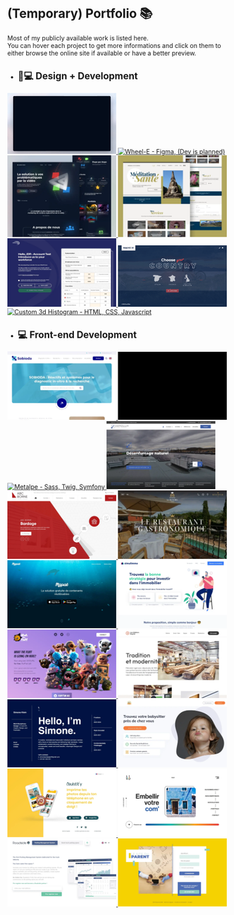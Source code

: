 # (Temporary) Portfolio 📚

Most of my publicly available work is listed here.  
You can hover each project to get more informations and click on them to either browse the online site if available or have a better preview.

-   ## 🎨💻 Design + Development

<a href="https://www.youtube.com/watch?v=7xQnmKrvf1E" title="IAventure - Astro, GSAP, Vanilla CSS">
    <img src="portfolio/iaventure.gif" alt="IAventure - Astro, GSAP, Vanilla CSS" width="49%" loading="lazy">
</a>
<a href="https://raw.githubusercontent.com/zathio/zathio/master/portfolio/wheel-e_full.jpg" title="Wheel-E - Figma, (Dev is planned)">
    <img src="portfolio/wheel-e.gif" alt="Wheel-E - Figma, (Dev is planned)" width="49%" loading="lazy">
</a>
<a href="https://lumkinevision.fr/" title="Lumkine Vision - Astro, Tailwind CSS, Decap CMS">
    <img src="portfolio/lumkine-vision.webp" alt="Lumkine Vision - Astro, Tailwind CSS, Decap CMS" width="49%" loading="lazy">
</a>
<a href="https://meditationartdelarelation.fr/" title="Meditation Art de la Relation - Astro, Tailwind CSS">
    <img src="portfolio/meditation-art-de-la-relation.webp" alt="Meditation Art de la Relation - Astro, Tailwind CSS" width="49%" loading="lazy">
</a>
<a href="https://raw.githubusercontent.com/zathio/zathio/master/portfolio/international-sos.webp" title="International SOS | Form Page - HTML, CSS, Javascript">
    <img src="portfolio/international-sos.webp" alt="International SOS | Form Page - HTML, CSS, Javascript" width="49%" loading="lazy">
</a>
<a href="https://raw.githubusercontent.com/zathio/zathio/master/portfolio/road-rider-world.gif" title="Road Rider World | Language Page - Sass (Scss)">
    <img src="portfolio/road-rider-world.gif" alt="Road Rider World | Language Page - Sass (Scss)" width="49%" loading="lazy">
</a>
<a href="https://raw.githubusercontent.com/zathio/zathio/master/portfolio/3d-histogram.gif" title="Custom 3d Histogram - HTML, CSS, Javascript">
    <img src="portfolio/3d-histogram.gif" alt="Custom 3d Histogram - HTML, CSS, Javascript" width="49%" loading="lazy">
</a>


-   ## 💻 Front-end Development
<a href="https://sobioda.com/" title="Sobioda - Sass, Twig, Symfony">
    <img src="portfolio/sobioda.webp" alt="Sobioda - Sass, Twig, Symfony" width="49%" loading="lazy">
</a>
<a href="https://room22.fr/" title="ROOM22 - Astro, CSS, Javascript">
    <img src="portfolio/room22.gif" alt="ROOM22 - Astro, CSS, Javascript" width="49%" loading="lazy">
</a>
<a href="https://groupe-metalpe.com/" title="Metalpe - Sass, Twig, Symfony">
    <img src="portfolio/metalpe.gif" alt="Metalpe - Sass, Twig, Symfony" width="49%" loading="lazy">
</a>
<a href="https://www.aerolux-sas.fr/" title="Aerolux - Sass, Twig, Symfony">
    <img src="portfolio/aerolux.webp" alt="Aerolux - Sass, Twig, Symfony" width="49%" loading="lazy">
</a>
<a href="https://raw.githubusercontent.com/zathio/zathio/master/portfolio/abc-borne_full.webp" title="ABC Borne - Sass, Twig, Symfony">
    <img src="portfolio/abc-borne.webp" alt="ABC Borne - Sass, Twig, Symfony" width="49%" loading="lazy">
</a>
<a href="https://www.restaurantlasignoria.com/" title="Restaurant La Signoria - Astro, Tailwind CSS, Directus">
    <img src="portfolio/restaurant-la-signoria.webp" alt="Restaurant La Signoria - Astro, Tailwind CSS, Directus" width="49%" loading="lazy">
</a>
<a href="https://www.mapak.io/" title="Mapak - HTML, CSS, Javascript">
    <img src="portfolio/mapak.webp" alt="Mapak - HTML, CSS, Javascript" width="49%" loading="lazy">
</a>
<a href="https://www.simulimmo.com/" title="Simulimmo - Tailwind CSS, Vite">
    <img src="portfolio/simulimmo.webp" alt="Simulimmo - Tailwind CSS, Vite" width="49%" loading="lazy">
</a>
<a href="https://raw.githubusercontent.com/zathio/zathio/master/portfolio/what-the-fluff_full.jpg" title="What The Fluff - HTML, CSS, Javascript">
    <img src="portfolio/what-the-fluff.webp" alt="What The Fluff - HTML, CSS, Javascript" width="49%" loading="lazy">
</a>
<a href="https://www.lesateliersduphil.net/" title="Les Ateliers Duphil - Sass (Scss)">
    <img src="portfolio/les-ateliers-duphil.webp" alt="Les Ateliers Duphil - Sass (Scss)" width="49%" loading="lazy">
</a>
<a href="https://simonekleindesign.online/" title="Simone Klein Portfolio - Tailwind CSS, Vite">
    <img src="portfolio/simone-klein.webp" alt="Simone Klein Portfolio - Tailwind CSS, Vite" width="49%" loading="lazy">
</a>
<a href="https://www.garder-mes-enfants.fr/baby-sitter/marseille.html" title="Garder mes enfants - HTML, CSS, Javascript">
    <img src="portfolio/garder-mes-enfants.webp" alt="Garder mes enfants - HTML, CSS, Javascript" width="49%" loading="lazy">
</a>
<a href="https://raw.githubusercontent.com/zathio/zathio/master/portfolio/ouistity.webp" title="Ouistit'y - Vanilla CSS">
    <img src="portfolio/ouistity.webp" alt="Ouistit'y - Vanilla CSS" width="49%" loading="lazy">
</a>
<a href="https://raw.githubusercontent.com/zathio/zathio/master/portfolio/livo-agency.webp" title="Livo Agency - Sass (Scss)">
    <img src="portfolio/livo-agency.webp" alt="Livo Agency - Sass (Scss)" width="49%" loading="lazy">
</a>
<a href="https://raw.githubusercontent.com/zathio/zathio/master/portfolio/roadside.webp" title="Roadside EU - Tailwind CSS, Vite">
    <img src="portfolio/roadside.webp" alt="Roadside EU - Tailwind CSS, Vite" width="49%" loading="lazy">
</a>
<a href="https://app.lesiteduparent.com/" title="Le Site du Parent - Sass (Scss)">
    <img src="portfolio/le-site-du-parent.webp" alt="Le Site du Parent - Sass (Scss)" width="49%" loading="lazy">
</a>
